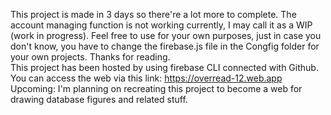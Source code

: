 This project is made in 3 days so there're a lot more to complete. The account managing function is not working currently, I may call it as  a WIP (work in progress). 
Feel free to use for your own purposes, just in case you don't know, you have to change the firebase.js file in the Congfig folder for your own projects. Thanks for reading. <br>
This project has been hosted by using firebase CLI connected with Github. You can access the web via this link: https://overread-12.web.app
Upcoming: I'm planning on recreating this project to become a web for drawing database figures and related stuff. 
